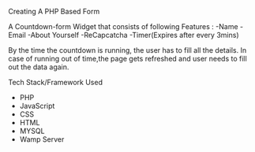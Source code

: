 Creating A PHP Based Form

A Countdown-form Widget that consists of following Features :
 -Name
 -Email
 -About Yourself
 -ReCapcatcha
 -Timer(Expires after every 3mins)
 
By the time the countdown is running, the user has to fill all the details. In case of running out of time,the page gets refreshed and user needs to fill out the data again.



Tech Stack/Framework Used 
 - PHP
 - JavaScript
 - CSS
 - HTML
 - MYSQL 
 - Wamp Server

